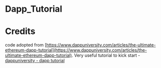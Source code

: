 # Dapp_Tutorial
# **Credits**
code adopted from [https://www.dappuniversity.com/articles/the-ultimate-ethereum-dapp-tutorial](https://www.dappuniversity.com/articles/the-ultimate-ethereum-dapp-tutorial).
Very useful tutorial to kick start - [dappuniversity - dapp tutorial](https://www.dappuniversity.com/articles/the-ultimate-ethereum-dapp-tutorial)
